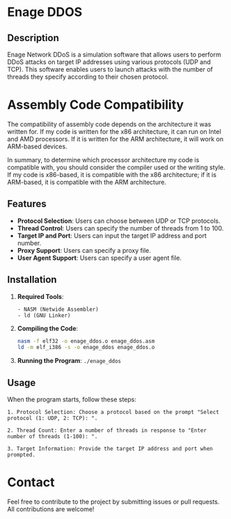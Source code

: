 # Enage DDOS 

## Description

Enage Network DDoS is a simulation software that allows users to perform DDoS attacks on target IP addresses using various protocols (UDP and TCP). This software enables users to launch attacks with the number of threads they specify according to their chosen protocol.


# Assembly Code Compatibility

The compatibility of assembly code depends on the architecture it was written for. If my code is written for the x86 architecture, it can run on Intel and AMD processors. If it is written for the ARM architecture, it will work on ARM-based devices.

In summary, to determine which processor architecture my code is compatible with, you should consider the compiler used or the writing style. If my code is x86-based, it is compatible with the x86 architecture; if it is ARM-based, it is compatible with the ARM architecture.

## Features

- **Protocol Selection**: Users can choose between UDP or TCP protocols.
- **Thread Control**: Users can specify the number of threads from 1 to 100.
- **Target IP and Port**: Users can input the target IP address and port number.
- **Proxy Support**: Users can specify a proxy file.
- **User Agent Support**: Users can specify a user agent file.

## Installation

1. **Required Tools**:
   ```You need to have the following tools installed on your system to run this project:
   - NASM (Netwide Assembler)
   - ld (GNU Linker)
3. **Compiling the Code**:
   ```bash
   nasm -f elf32 -o enage_ddos.o enage_ddos.asm
   ld -m elf_i386 -s -o enage_ddos enage_ddos.o

4. **Running the Program**:
   ```./enage_ddos```

## Usage

When the program starts, follow these steps:

`1. Protocol Selection: Choose a protocol based on the prompt "Select protocol (1: UDP, 2: TCP): ".`


`2. Thread Count: Enter a number of threads in response to "Enter number of threads (1-100): ".`


`3. Target Information: Provide the target IP address and port when prompted.`


# Contact

Feel free to contribute to the project by submitting issues or pull requests. All contributions are welcome!   
